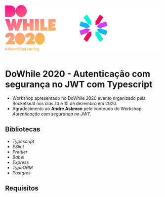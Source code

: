 <img align="center" alt="DoWhileJWT" width="520px" height="150px" src=".github/dowhilejwt.png" />
<br />
<br>

# **DoWhile 2020 - Autenticação com segurança no JWT com Typescript**

- Workshop apresentado no DoWhile 2020 evento organizado pela Rocketseat nos dias 14 e 15 de dezembro em 2020.
- Agradecimento ao **André Askmon** pelo conteudo do Workshop: _Autenticação com segurança no JWT._

## **Bibliotecas**

- _Typescript_
- _ESlint_
- _Prettier_
- _Babel_
- _Express_
- _TypeORM_
- _Postgres_

## **Requisitos**
